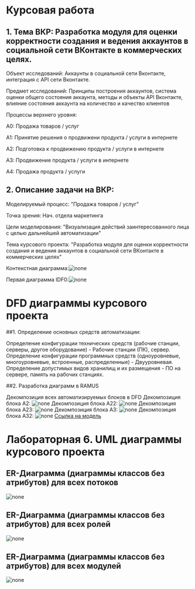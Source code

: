 # Курсовая работа

## 1. Тема ВКР: Разработка модуля для оценки корректности создания и ведения аккаунтов в социальной сети ВКонтакте в коммерческих целях.

Объект исследований: Аккаунты в социальной сети Вконтакте, интеграция с API сети Вконтакте.

Предмет исследований: Принципы построения аккаунтов, система оценки общего состояния аккаунта, методы и объекты API Вконтакте, влияние состояния аккаунта на количество и качество клиентов

Процессы верхнего уровня:

А0: Продажа товаров / услуг

А1: Принятие решения о продвижени продукта / услуги в интернете

А2: Подготовка к продвижению продукта / услуги в интернете

А3: Продвижение продукта / услуги в интернете

А4: Продажа продукта / услуги

## 2. Описание задачи на ВКР: 

Моделируемый процесс: "Продажа товаров / услуг"

Точка зрения: Нач. отдела маркетинга

Цели моделирования: "Визуализация действий заинтересованного лица с целью дальнейшей автоматизации"

Тема курсового проекта: "Разработка модуля для оценки корректности создания и ведения аккаунтов в социальной сети ВКонтакте в коммерческих целях"

Контекстная диаграмма:![none](https://github.com/AnnKons/Kursach/blob/master/01_A0.png)

Первая диаграмма IDF0:![none](https://github.com/AnnKons/Kursach/blob/master/02_A0.png)

# DFD диаграммы курсового проекта

##1. Определение основных средств автоматизации:

Определение конфигурации технических средств (рабочие станции, серверы, другое оборудование) - Рабочие станции (ПК), сервер.
Определение конфигурации программных средств (одноуровневые, многоуровневые, встроенные, распределенные) - Двууровневая.
Определение допустимых видов хранилищ и их размещения - ПО на сервере, память на рабочих станциях.

##2. Разработка диаграмм в RAMUS

Декомпозиция всех автоматизируемых блоков в DFD
Декомпозиция блока A2: ![none](https://github.com/AnnKons/Kursach/blob/master/03_A2.png)
Декомпозиция блока A22: ![none](https://github.com/AnnKons/Kursach/blob/master/04_A22.png)
Декомпозиция блока A23: ![none](https://github.com/AnnKons/Kursach/blob/master/05_A23.png)
Декомпозиция блока A3: ![none](https://github.com/AnnKons/Kursach/blob/master/06_A3.png)
Декомпозиция блока A32: ![none](https://github.com/AnnKons/Kursach/blob/master/07_A32.png)
[Ссылка на модель](https://github.com/AnnKons/Kursach/blob/master/1итог.rsf)

# Лабораторная 6. UML диаграммы курсового проекта
## ER-Диаграмма (диаграммы классов без атрибутов) для всех потоков
![none](https://github.com/AnnKons/Kursach/blob/master/er2correct.png)
## ER-Диаграмма (диаграммы классов без атрибутов) для всех ролей
![none](https://github.com/AnnKons/Kursach/blob/master/errol1.png)
## ER-Диаграмма (диаграммы классов без атрибутов) для всех модулей
![none](https://github.com/AnnKons/Kursach/blob/master/er3correct2.png)
